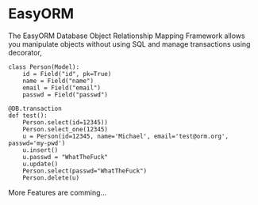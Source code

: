# EasyORM

The EasyORM Database Object Relationship Mapping Framework allows you manipulate objects without using SQL and manage transactions using decorator,

    class Person(Model):
        id = Field("id", pk=True)
        name = Field("name")
        email = Field("email")
        passwd = Field("passwd")
    
    @DB.transaction
    def test():
        Person.select(id=12345))
        Person.select_one(12345)
        u = Person(id=12345, name='Michael', email='test@orm.org', passwd='my-pwd')
        u.insert()
        u.passwd = "WhatTheFuck"
        u.update()
        Person.select(passwd="WhatTheFuck")
        Person.delete(u)
  
More Features are comming...